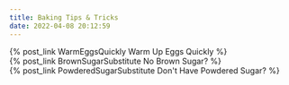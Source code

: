 ```yaml
---
title: Baking Tips & Tricks
date: 2022-04-08 20:12:59
---
```


{% post_link WarmEggsQuickly Warm Up Eggs Quickly %}
<br>
{% post_link BrownSugarSubstitute No Brown Sugar? %}
<br>
{% post_link PowderedSugarSubstitute Don't Have Powdered Sugar? %}
<br>


<br>